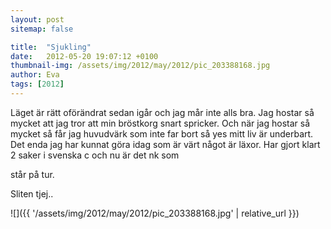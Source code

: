 ```yaml
---
layout: post
sitemap: false

title:  "Sjukling"
date:   2012-05-20 19:07:12 +0100
thumbnail-img: /assets/img/2012/may/2012/pic_203388168.jpg
author: Eva
tags: [2012]
---
```


Läget är rätt oförändrat sedan igår och jag mår inte alls bra. Jag hostar så mycket att jag tror att min bröstkorg snart spricker. Och när jag hostar så mycket så får jag huvudvärk som inte far bort så yes mitt liv är underbart. Det enda jag har kunnat göra idag som är värt något är läxor. Har gjort klart 2 saker i svenska c och nu är det nk som

står på tur. 

Sliten tjej..

![]({{ '/assets/img/2012/may/2012/pic_203388168.jpg'  | relative_url }})

